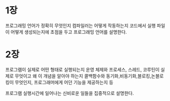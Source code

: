 # 1장

프로그래밍 언어가 정확히 무엇인지
컴파일러는 어떻게 작동하는지
코드에서 실행 파일이 어떻게 생성되는지에 초점을 두고 프로그래밍 언어를 설명한다.

# 2장

프로그램이 실제로 어떤 형태로 실행되는지
운영 체제와 프로세스, 스레드, 코루틴이 실제로 무엇이고 왜 이 개념을 알아야 하는지
콜백함수와 동기화,비동기화,블로킹,논블로킹이 무엇인지,
프로그래머에게 어던 기능을 제공하는지 등

프로그램 실행시간에 일어나는 신비로운 일들을 집중적으로 설명한다.
